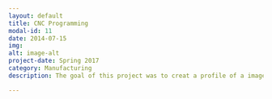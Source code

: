 ```yaml
---
layout: default
title: CNC Programming
modal-id: 11
date: 2014-07-15
img: 
alt: image-alt
project-date: Spring 2017
category: Manufacturing
description: The goal of this project was to creat a profile of a image in PTC Creo and then write the G&N code for it to be CNC machined. The image was constrained to a 5inch by 5inch by 1inch block of plastic and was required to have four holes drilled in each corner along with the image being encompassed by a circle. Once the G-Code was written it was ran through a test program to check for errors and tool path faults. Then the CNC machine was set up, zeroed, and ran by the student. Results were not as expected, tooling that was provided was incorrect, leveling bars were not level, and feed speeds and spindle RPM were not changable.

---
```

